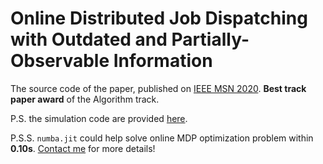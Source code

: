 # Online Distributed Job Dispatching with Outdated and Partially-Observable Information

The source code of the paper, published on [IEEE MSN 2020](https://msn2020.info/day/1). **Best track paper award** of the Algorithm track.

P.S. the simulation code are provided [here](https://github.com/iamhyc/BRD-MDP-numba/releases/tag/v1.0).

P.S.S. `numba.jit` could help solve online MDP optimization problem within **0.10s**. [Contact me](mailto:ychong@cs.hku.hk) for more details!
